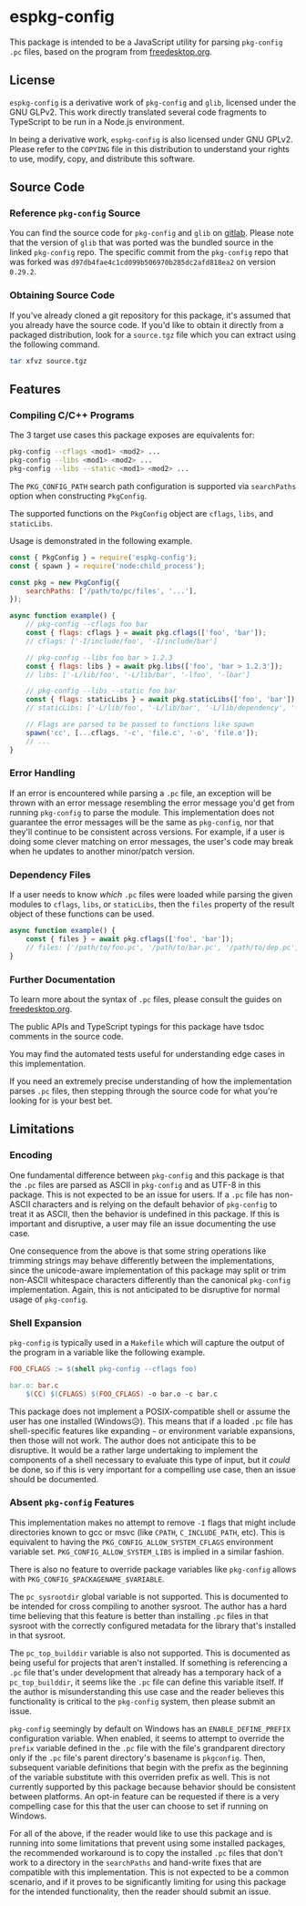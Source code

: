 # espkg-config

This package is intended to be a JavaScript utility for parsing `pkg-config`
`.pc` files, based on the program from [freedesktop.org](https://www.freedesktop.org/wiki/Software/pkg-config/).

## License

`espkg-config` is a derivative work of `pkg-config` and `glib`, licensed under
the GNU GLPv2. This work directly translated several code fragments to
TypeScript to be run in a Node.js environment.

In being a derivative work, `espkg-config` is also licensed under GNU GPLv2.
Please refer to the `COPYING` file in this distribution to understand your rights
to use, modify, copy, and distribute this software.

## Source Code

### Reference `pkg-config` Source

You can find the source code for `pkg-config` and `glib` on
[gitlab](https://gitlab.freedesktop.org/pkg-config/pkg-config.git). Please
note that the version of `glib` that was ported was the bundled source in the
linked `pkg-config` repo. The specific commit from the `pkg-config` repo that
was forked was `d97db4fae4c1cd099b506970b285dc2afd818ea2` on version `0.29.2`.

### Obtaining Source Code

If you've already cloned a git repository for this package, it's assumed that
you already have the source code. If you'd like to obtain it directly from a
packaged distribution, look for a `source.tgz` file which you can extract
using the following command.

```bash
tar xfvz source.tgz
```

## Features

### Compiling C/C++ Programs

The 3 target use cases this package exposes are equivalents for:

```bash
pkg-config --cflags <mod1> <mod2> ...
pkg-config --libs <mod1> <mod2> ...
pkg-config --libs --static <mod1> <mod2> ...
```

The `PKG_CONFIG_PATH` search path configuration is supported via `searchPaths`
option when constructing `PkgConfig`.

The supported functions on the `PkgConfig` object are `cflags`, `libs`, and
`staticLibs`.

Usage is demonstrated in the following example.

```javascript
const { PkgConfig } = require('espkg-config');
const { spawn } = require('node:child_process');

const pkg = new PkgConfig({
	searchPaths: ['/path/to/pc/files', '...'],
});

async function example() {
	// pkg-config --cflags foo bar
	const { flags: cflags } = await pkg.cflags(['foo', 'bar']);
	// cflags: ['-I/include/foo', '-I/include/bar']

	// pkg-config --libs foo bar > 1.2.3
	const { flags: libs } = await pkg.libs(['foo', 'bar > 1.2.3']);
	// libs: ['-L/lib/foo', '-L/lib/bar', '-lfoo', '-lbar']

	// pkg-config --libs --static foo bar
	const { flags: staticLibs } = await pkg.staticLibs(['foo', 'bar']);
	// staticLibs: ['-L/lib/foo', '-L/lib/bar', '-L/lib/dependency', '-lfoo', '-lbar', '-ldependency']

	// Flags are parsed to be passed to functions like spawn
	spawn('cc', [...cflags, '-c', 'file.c', '-o', 'file.o']);
	// ...
}
```

### Error Handling

If an error is encountered while parsing a `.pc` file, an exception will be thrown
with an error message resembling the error message you'd get from running `pkg-config`
to parse the module. This implementation does not guarantee the error messages
will be the same as `pkg-config`, nor that they'll continue to be consistent
across versions. For example, if a user is doing some clever matching on error
messages, the user's code may break when he updates to another minor/patch version.

### Dependency Files

If a user needs to know _which_ `.pc` files were loaded while parsing the given modules
to `cflags`, `libs`, or `staticLibs`, then the `files` property of the result object of
these functions can be used.

```javascript
async function example() {
	const { files } = await pkg.cflags(['foo', 'bar']);
	// files: ['/path/to/foo.pc', '/path/to/bar.pc', '/path/to/dep.pc']
}
```

### Further Documentation

To learn more about the syntax of `.pc` files, please consult the guides on
[freedesktop.org](https://www.freedesktop.org/wiki/Software/pkg-config/).

The public APIs and TypeScript typings for this package have tsdoc comments in
the source code.

You may find the automated tests useful for understanding edge cases in this
implementation.

If you need an extremely precise understanding of how the implementation parses
`.pc` files, then stepping through the source code for what you're looking for
is your best bet.

## Limitations

### Encoding

One fundamental difference between `pkg-config` and this package is that the `.pc`
files are parsed as ASCII in `pkg-config` and as UTF-8 in this package. This is
not expected to be an issue for users. If a `.pc` file has non-ASCII characters
and is relying on the default behavior of `pkg-config` to treat it as ASCII, then
the behavior is undefined in this package. If this is important and disruptive,
a user may file an issue documenting the use case.

One consequence from the above is that some string operations like trimming strings
may behave differently between the implementations, since the unicode-aware
implementation of this package may split or trim non-ASCII whitespace characters
differently than the canonical `pkg-config` implementation. Again, this is not
anticipated to be disruptive for normal usage of `pkg-config`.

### Shell Expansion

`pkg-config` is typically used in a `Makefile` which will capture the output of
the program in a variable like the following example.

```Makefile
FOO_CFLAGS := $(shell pkg-config --cflags foo)

bar.o: bar.c
    $(CC) $(CFLAGS) $(FOO_CFLAGS) -o bar.o -c bar.c
```

This package does not implement a POSIX-compatible shell or assume the user has
one installed (Windows😥). This means that if a loaded `.pc` file has
shell-specific features like expanding `~` or environment variable expansions,
then those will not work. The author does not anticipate this to be disruptive.
It would be a rather large undertaking to implement the components of a shell
necessary to evaluate this type of input, but it _could_ be done, so if this is
very important for a compelling use case, then an issue should be documented.

### Absent `pkg-config` Features

This implementation makes no attempt to remove `-I` flags that might include
directories known to gcc or msvc (like `CPATH`, `C_INCLUDE_PATH`, etc). This is
equivalent to having the `PKG_CONFIG_ALLOW_SYSTEM_CFLAGS` environment variable
set. `PKG_CONFIG_ALLOW_SYSTEM_LIBS` is implied in a similar fashion.

There is also no feature to override package variables like `pkg-config` allows
with `PKG_CONFIG_$PACKAGENAME_$VARIABLE`.

The `pc_sysrootdir` global variable is not supported. This is documented to be
intended for cross compiling to another sysroot. The author has a hard time
believing that this feature is better than installing `.pc` files in that
sysroot with the correctly configured metadata for the library that's installed
in that sysroot.

The `pc_top_builddir` variable is also not supported. This is documented as
being useful for projects that aren't installed. If something is referencing a
`.pc` file that's under development that already has a temporary hack of a
`pc_top_builddir`, it seems like the `.pc` file can define this variable itself.
If the author is misunderstanding this use case and the reader believes this
functionality is critical to the `pkg-config` system, then please submit an
issue.

`pkg-config` seemingly by default on Windows has an `ENABLE_DEFINE_PREFIX`
configuration variable. When enabled, it seems to attempt to override the
`prefix` variable defined in the `.pc` file with the file's grandparent
directory only if the `.pc` file's parent directory's basename is `pkgconfig`.
Then, subsequent variable definitions that begin with the prefix as the
beginning of the variable substitute with this overriden prefix as well. This
is not currently supported by this package because behavior should be
consistent between platforms. An opt-in feature can be requested if there is a
very compelling case for this that the user can choose to set if running on
Windows.

For all of the above, if the reader would like to use this package and is
running into some limitations that prevent using some installed packages, the
recommended workaround is to copy the installed `.pc` files that don't work to
a directory in the `searchPaths` and hand-write fixes that are compatible with
this implementation. This is not expected to be a common scenario, and if it
proves to be significantly limiting for using this package for the intended
functionality, then the reader should submit an issue.
